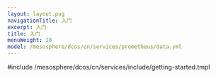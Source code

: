 ```yaml
---
layout: layout.pug
navigationTitle: 入门
excerpt: 入门
title: 入门
menuWeight: 10
model: /mesosphere/dcos/cn/services/prometheus/data.yml
---
```


#include /mesosphere/dcos/cn/services/include/getting-started.tmpl
